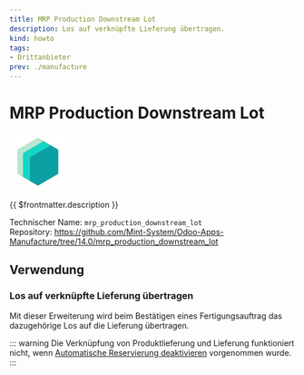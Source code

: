 ```yaml
---
title: MRP Production Downstream Lot
description: Los auf verknüpfte Lieferung übertragen.
kind: howto
tags:
- Drittanbieter
prev: ./manufacture
---
```

# MRP Production Downstream Lot
![icon_oms_box](attachments/icons_odoo_mint_system.png)

{{ $frontmatter.description }}

Technischer Name: `mrp_production_downstream_lot`\
Repository: <https://github.com/Mint-System/Odoo-Apps-Manufacture/tree/14.0/mrp_production_downstream_lot>

## Verwendung

### Los auf verknüpfte Lieferung übertragen

Mit dieser Erweiterung wird beim Bestätigen eines Fertigungsauftrag das dazugehörige Los auf die Lieferung übertragen.

::: warning
Die Verknüpfung von  Produktlieferung und Lieferung funktioniert nicht, wenn [Automatische Reservierung deaktivieren](Stock%20Operations.md#Automatische%20Reservierung%20deaktivieren) vorgenommen wurde.
:::